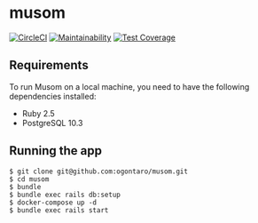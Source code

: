 # musom

[![CircleCI](https://circleci.com/gh/ogontaro/musom.svg?style=svg)](https://circleci.com/gh/ogontaro/musom)
[![Maintainability](https://api.codeclimate.com/v1/badges/a99a88d28ad37a79dbf6/maintainability)](https://codeclimate.com/github/codeclimate/codeclimate/maintainability)
[![Test Coverage](https://api.codeclimate.com/v1/badges/a99a88d28ad37a79dbf6/test_coverage)](https://codeclimate.com/github/codeclimate/codeclimate/test_coverage)

## Requirements

To run Musom on a local machine, you need to have the following dependencies installed:
* Ruby 2.5
* PostgreSQL 10.3

## Running the app

```
$ git clone git@github.com:ogontaro/musom.git
$ cd musom
$ bundle
$ bundle exec rails db:setup
$ docker-compose up -d
$ bundle exec rails start 
``` 

